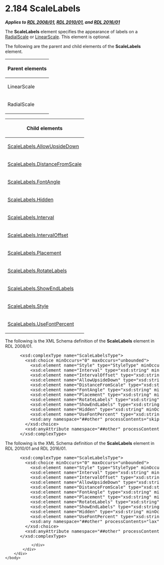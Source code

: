 <html dir="LTR" xmlns:mshelp="http://msdn.microsoft.com/mshelp" xmlns:ddue="http://ddue.schemas.microsoft.com/authoring/2003/5" xmlns:xlink="http://www.w3.org/1999/xlink" xmlns:tool="http://www.microsoft.com/tooltip">
    <head>
        <meta http-equiv="Content-Type" content="text/html; CHARSET=utf-8"></meta>
        <meta name="save" content="history"></meta>
        <title>2.184 ScaleLabels</title>
        <xml>
            <mshelp:toctitle title="2.184 ScaleLabels"></mshelp:toctitle>
            <mshelp:rltitle title="[MS-RDL]: ScaleLabels"></mshelp:rltitle>
            <mshelp:keyword index="A" term="7e678f86-f918-4069-822a-f1324ab0b043"></mshelp:keyword>
            <mshelp:attr name="DCSext.ContentType" value="open specification"></mshelp:attr>
            <mshelp:attr name="AssetID" value="7e678f86-f918-4069-822a-f1324ab0b043"></mshelp:attr>
            <mshelp:attr name="TopicType" value="kbRef"></mshelp:attr>
            <mshelp:attr name="DCSext.Title" value="[MS-RDL]: ScaleLabels" />
        </xml>
    </head>
    <body>
        <div id="header">
            <h1 class="heading">2.184 ScaleLabels</h1>
        </div>
        <div id="mainSection">
            <div id="mainBody">
                <div id="allHistory" class="saveHistory"></div>
                <div id="sectionSection0" class="section" name="collapseableSection">
                    

<p><b><i>Applies to </i></b><a href="1e855f94-4617-47e4-b89e-0856c6cb420f.html"><b><i>RDL 2008/01</i></b></a><b><i>,
</i></b><a href="3428e690-a348-4ec7-8a6a-8efb42d2cdee.html"><b><i>RDL 2010/01</i></b></a><b><i>,
and </i></b><a href="52ce3983-2bfc-4e72-9359-42aaf5fe4509.html"><b><i>RDL 2016/01</i></b></a></p>

<p>The <b>ScaleLabels</b> element specifies the appearance of
labels on a <a href="86468d9f-c561-4b50-a689-5dfccfde8495.html">RadialScale</a>
or <a href="744f8b40-7ad5-4652-94a1-76ae5df59389.html">LinearScale</a>. This
element is optional. </p>

<p>The following are the parent and child elements of the <b>ScaleLabels</b>
element.</p>

<table>
 <thead>
  <tr>
   <th>
   <p>Parent elements</p>
   </th>
  </tr>
 </thead>
 <tr>
  <td>
  <p>LinearScale</p>
  </td>
 </tr>
 <tr>
  <td>
  <p>RadialScale</p>
  </td>
 </tr>
</table>

<p> </p>

<table>
 <thead>
  <tr>
   <th>
   <p>Child elements</p>
   </th>
  </tr>
 </thead>
 <tr>
  <td>
  <p><a href="1c0273f5-8f31-46cd-bd17-175244ae9cbe.html">ScaleLabels.AllowUpsideDown</a>
  </p>
  </td>
 </tr>
 <tr>
  <td>
  <p><a href="d89329ed-aaad-45bb-bd08-91f1c843786c.html">ScaleLabels.DistanceFromScale</a>
  </p>
  </td>
 </tr>
 <tr>
  <td>
  <p><a href="66ee10d3-9c3e-44ef-8fc8-e8354f0601e1.html">ScaleLabels.FontAngle</a>
  </p>
  </td>
 </tr>
 <tr>
  <td>
  <p><a href="31314bf9-41aa-4862-9f07-79c8c8922c5a.html">ScaleLabels.Hidden</a>
  </p>
  </td>
 </tr>
 <tr>
  <td>
  <p><a href="267755d1-8a41-4c1a-bfce-96f873026c3f.html">ScaleLabels.Interval</a>
  </p>
  </td>
 </tr>
 <tr>
  <td>
  <p><a href="098536b9-7073-49ac-98b5-7b7d4ff0f6c6.html">ScaleLabels.IntervalOffset</a>
  </p>
  </td>
 </tr>
 <tr>
  <td>
  <p><a href="cf04fb7d-e753-463d-87c5-d187656290bc.html">ScaleLabels.Placement</a>
  </p>
  </td>
 </tr>
 <tr>
  <td>
  <p><a href="aa7e9913-150c-4b7b-aad7-9e06f0d01911.html">ScaleLabels.RotateLabels</a>
  </p>
  </td>
 </tr>
 <tr>
  <td>
  <p><a href="6640888f-3977-42a3-b421-4888c65b714a.html">ScaleLabels.ShowEndLabels</a>
  </p>
  </td>
 </tr>
 <tr>
  <td>
  <p><a href="16891de3-5aca-4c7a-a489-e54205d642ef.html">ScaleLabels.Style</a>
  </p>
  </td>
 </tr>
 <tr>
  <td>
  <p><a href="aea3d12a-88a3-499f-a7ac-b4ce2a55f60d.html">ScaleLabels.UseFontPercent</a></p>
  </td>
 </tr>
</table>

<p>The following is the XML Schema definition of the <b>ScaleLabels</b>
element in RDL 2008/01.</p>

<dl>
<dd>
<div><pre> &lt;xsd:complexType name=&quot;ScaleLabelsType&quot;&gt;
   &lt;xsd:choice minOccurs=&quot;0&quot; maxOccurs=&quot;unbounded&quot;&gt;
     &lt;xsd:element name=&quot;Style&quot; type=&quot;StyleType&quot; minOccurs=&quot;0&quot; /&gt;
     &lt;xsd:element name=&quot;Interval&quot; type=&quot;xsd:string&quot; minOccurs=&quot;0&quot; /&gt;
     &lt;xsd:element name=&quot;IntervalOffset&quot; type=&quot;xsd:string&quot; minOccurs=&quot;0&quot; /&gt;
     &lt;xsd:element name=&quot;AllowUpsideDown&quot; type=&quot;xsd:string&quot; minOccurs=&quot;0&quot; /&gt;
     &lt;xsd:element name=&quot;DistanceFromScale&quot; type=&quot;xsd:string&quot; minOccurs=&quot;0&quot; /&gt;
     &lt;xsd:element name=&quot;FontAngle&quot; type=&quot;xsd:string&quot; minOccurs=&quot;0&quot; /&gt;
     &lt;xsd:element name=&quot;Placement&quot; type=&quot;xsd:string&quot; minOccurs=&quot;0&quot; /&gt;
     &lt;xsd:element name=&quot;RotateLabels&quot; type=&quot;xsd:string&quot; minOccurs=&quot;0&quot; /&gt;
     &lt;xsd:element name=&quot;ShowEndLabels&quot; type=&quot;xsd:string&quot; minOccurs=&quot;0&quot; /&gt;
     &lt;xsd:element name=&quot;Hidden&quot; type=&quot;xsd:string&quot; minOccurs=&quot;0&quot; /&gt;
     &lt;xsd:element name=&quot;UseFontPercent&quot; type=&quot;xsd:string&quot; minOccurs=&quot;0&quot; /&gt;
     &lt;xsd:any namespace=&quot;##other&quot; processContents=&quot;skip&quot; /&gt;
   &lt;/xsd:choice&gt;
   &lt;xsd:anyAttribute namespace=&quot;##other&quot; processContents=&quot;skip&quot; /&gt;
 &lt;/xsd:complexType&gt;
</pre></div>
</dd></dl>

<p>The following is the XML Schema definition of the <b>ScaleLabels</b>
element in RDL 2010/01 and RDL 2016/01.</p>

<dl>
<dd>
<div><pre> &lt;xsd:complexType name=&quot;ScaleLabelsType&quot;&gt;
   &lt;xsd:choice minOccurs=&quot;0&quot; maxOccurs=&quot;unbounded&quot;&gt;
     &lt;xsd:element name=&quot;Style&quot; type=&quot;StyleType&quot; minOccurs=&quot;0&quot; /&gt;
     &lt;xsd:element name=&quot;Interval&quot; type=&quot;xsd:string&quot; minOccurs=&quot;0&quot; /&gt;
     &lt;xsd:element name=&quot;IntervalOffset&quot; type=&quot;xsd:string&quot; minOccurs=&quot;0&quot; /&gt;
     &lt;xsd:element name=&quot;AllowUpsideDown&quot; type=&quot;xsd:string&quot; minOccurs=&quot;0&quot; /&gt;
     &lt;xsd:element name=&quot;DistanceFromScale&quot; type=&quot;xsd:string&quot; minOccurs=&quot;0&quot; /&gt;
     &lt;xsd:element name=&quot;FontAngle&quot; type=&quot;xsd:string&quot; minOccurs=&quot;0&quot; /&gt;
     &lt;xsd:element name=&quot;Placement&quot; type=&quot;xsd:string&quot; minOccurs=&quot;0&quot; /&gt;
     &lt;xsd:element name=&quot;RotateLabels&quot; type=&quot;xsd:string&quot; minOccurs=&quot;0&quot; /&gt;
     &lt;xsd:element name=&quot;ShowEndLabels&quot; type=&quot;xsd:string&quot; minOccurs=&quot;0&quot; /&gt;
     &lt;xsd:element name=&quot;Hidden&quot; type=&quot;xsd:string&quot; minOccurs=&quot;0&quot; /&gt;
     &lt;xsd:element name=&quot;UseFontPercent&quot; type=&quot;xsd:string&quot; minOccurs=&quot;0&quot; /&gt;
     &lt;xsd:any namespace=&quot;##other&quot; processContents=&quot;lax&quot; /&gt;
   &lt;/xsd:choice&gt;
   &lt;xsd:anyAttribute namespace=&quot;##other&quot; processContents=&quot;lax&quot; /&gt;
 &lt;/xsd:complexType&gt;
</pre></div>
</dd></dl>


                </div>
            </div>
        </div>
    </body>
</html>